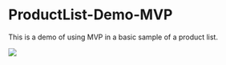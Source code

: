 # ProductList-Demo-MVP
This is a demo of using MVP in a basic sample of a product list.

![](https://i.imgur.com/L8ciJpZ.gif)
